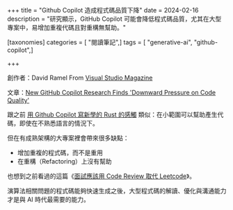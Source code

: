 +++
title = "Github Copilot 造成程式碼品質下降"
date = 2024-02-16
description = "研究顯示，GitHub Copilot 可能會降低程式碼品質，尤其在大型專案中，易增加重複代碼且對重構無幫助。"

[taxonomies]
categories = [ "閱讀筆記",]
tags = [ "generative-ai", "github-copilot",]

+++

創作者：David Ramel From [Visual Studio Magazine](https://visualstudiomagazine.com/Home.aspx)

文章：[New GitHub Copilot Research Finds 'Downward Pressure on Code Quality'](https://visualstudiomagazine.com/articles/2024/01/25/copilot-research.aspx)

跟之前 [用 Github Copilot 寫新學的 Rust 的感觸](@/blog/2023-github-copilot/index.md) 類似：在小範圍可以幫助產生代碼，即使在不熟悉語言的情況下。

但在有成熟架構的大專案裡會帶來很多缺點：
* 增加重複的程式碼，而不是重用
* 在重構（Refactoring）上沒有幫助

也想到之前看過的這篇《[面試應該用 Code Review 取代 Leetcode](https://chrlschn.dev/blog/2023/07/interviews-age-of-ai-ditch-leetcode-try-code-reviews-instead/)》。

演算法相關問題的程式碼能夠快速生成之後，大型程式碼的解讀、優化與溝通能力才是與 AI 時代最需要的能力。
